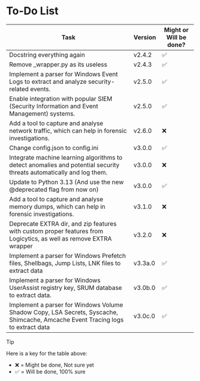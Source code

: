 # To-Do List

| Task                                                                                                                            | Version | Might or Will be done? |
|---------------------------------------------------------------------------------------------------------------------------------|---------|------------------------|
| Docstring everything again                                                                                                      | v2.4.2  | ✅                      |
| Remove \_wrapper.py as its useless                                                                                              | v2.4.3  | ✅                      |
| Implement a parser for Windows Event Logs to extract and analyze security-related events.                                       | v2.5.0  | ✅                      |
| Enable integration with popular SIEM (Security Information and Event Management) systems.                                       | v2.5.0  | ✅                      |
| Add a tool to capture and analyse network traffic, which can help in forensic investigations.                                   | v2.6.0  | ❌                      |
| Change config.json to config.ini                                                                                                | v3.0.0  | ✅                      |
| Integrate machine learning algorithms to detect anomalies and potential security threats automatically and log them.            | v3.0.0  | ❌                      |
| Update to Python 3.13 (And use the new @deprecated flag from now on)                                                            | v3.0.0  | ✅                      |
| Add a tool to capture and analyse memory dumps, which can help in forensic investigations.                                      | v3.1.0  | ❌                      |
| Deprecate EXTRA dir, and zip features with custom proper features from Logicytics, as well as remove EXTRA wrapper              | v3.2.0  | ❌                      |
| Implement a parser for Windows Prefetch files, Shellbags, Jump Lists, LNK files to extract data                                 | v3.3a.0 | ✅                      |
| Implement a parser for Windows UserAssist registry key, SRUM database to extract data.                                          | v3.0b.0 | ✅                      |
| Implement a parser for Windows Volume Shadow Copy, LSA Secrets, Syscache, Shimcache, Amcache Event Tracing logs to extract data | v3.0c.0 | ✅                      |


> [!TIP]
> Here is a key for the table above:
> - ❌ = Might be done, Not sure yet
> - ✅ = Will be done, 100% sure
